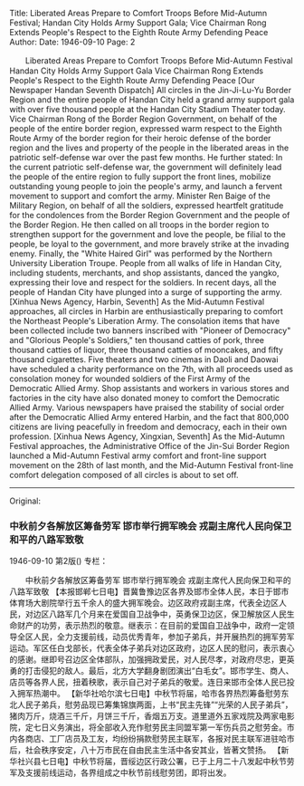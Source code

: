 Title: Liberated Areas Prepare to Comfort Troops Before Mid-Autumn Festival; Handan City Holds Army Support Gala; Vice Chairman Rong Extends People's Respect to the Eighth Route Army Defending Peace
Author:
Date: 1946-09-10
Page: 2

　　Liberated Areas Prepare to Comfort Troops Before Mid-Autumn Festival
    Handan City Holds Army Support Gala
    Vice Chairman Rong Extends People's Respect to the Eighth Route Army Defending Peace
    [Our Newspaper Handan Seventh Dispatch] All circles in the Jin-Ji-Lu-Yu Border Region and the entire people of Handan City held a grand army support gala with over five thousand people at the Handan City Stadium Theater today. Vice Chairman Rong of the Border Region Government, on behalf of the people of the entire border region, expressed warm respect to the Eighth Route Army of the border region for their heroic defense of the border region and the lives and property of the people in the liberated areas in the patriotic self-defense war over the past few months. He further stated: In the current patriotic self-defense war, the government will definitely lead the people of the entire region to fully support the front lines, mobilize outstanding young people to join the people's army, and launch a fervent movement to support and comfort the army. Minister Ren Baige of the Military Region, on behalf of all the soldiers, expressed heartfelt gratitude for the condolences from the Border Region Government and the people of the Border Region. He then called on all troops in the border region to strengthen support for the government and love the people, be filial to the people, be loyal to the government, and more bravely strike at the invading enemy. Finally, the "White Haired Girl" was performed by the Northern University Liberation Troupe. People from all walks of life in Handan City, including students, merchants, and shop assistants, danced the yangko, expressing their love and respect for the soldiers. In recent days, all the people of Handan City have plunged into a surge of supporting the army.
    [Xinhua News Agency, Harbin, Seventh] As the Mid-Autumn Festival approaches, all circles in Harbin are enthusiastically preparing to comfort the Northeast People's Liberation Army. The consolation items that have been collected include two banners inscribed with "Pioneer of Democracy" and "Glorious People's Soldiers," ten thousand catties of pork, three thousand catties of liquor, three thousand catties of mooncakes, and fifty thousand cigarettes. Five theaters and two cinemas in Daoli and Daowai have scheduled a charity performance on the 7th, with all proceeds used as consolation money for wounded soldiers of the First Army of the Democratic Allied Army. Shop assistants and workers in various stores and factories in the city have also donated money to comfort the Democratic Allied Army. Various newspapers have praised the stability of social order after the Democratic Allied Army entered Harbin, and the fact that 800,000 citizens are living peacefully in freedom and democracy, each in their own profession.
    [Xinhua News Agency, Xingxian, Seventh] As the Mid-Autumn Festival approaches, the Administrative Office of the Jin-Sui Border Region launched a Mid-Autumn Festival army comfort and front-line support movement on the 28th of last month, and the Mid-Autumn Festival front-line comfort delegation composed of all circles is about to set off.



<hr /> 

Original: 


### 中秋前夕各解放区筹备劳军  邯市举行拥军晚会  戎副主席代人民向保卫和平的八路军致敬

1946-09-10
第2版()
专栏：

　　中秋前夕各解放区筹备劳军
    邯市举行拥军晚会
    戎副主席代人民向保卫和平的八路军致敬
    【本报邯郸七日电】晋冀鲁豫边区各界及邯市全体人民，本日于邯市体育场大剧院举行五千余人的盛大拥军晚会。边区政府戎副主席，代表全边区人民，对边区八路军几个月来在爱国自卫战争中，英勇保卫边区，保卫解放区人民生命财产的功劳，表示热烈的敬意。继表示：在目前的爱国自卫战争中，政府一定领导全区人民，全力支援前线，动员优秀青年，参加子弟兵，并开展热烈的拥军劳军运动。军区任白戈部长，代表全体子弟兵对边区政府，边区人民的慰问，表示衷心的感谢。继即号召边区全体部队，加强拥政爱民，对人民尽孝，对政府尽忠，更英勇的打击侵犯的敌人。最后，北方大学翻身剧团演出“白毛女”。邯市学生、商人、店员等各界人民，扭着秧歌，表示自己对子弟兵的敬爱。连日来邯市全体人民已投入拥军热潮中。
    【新华社哈尔滨七日电】中秋节将届，哈市各界热烈筹备慰劳东北人民子弟兵，慰劳品现已筹集锦旗两面，上书“民主先锋”“光荣的人民子弟兵”，猪肉万斤，烧酒三千斤，月饼三千斤，香烟五万支。道里道外五家戏院及两家电影院，定七日义务演出，将全部收入充作慰劳民主同盟军第一军伤兵员之慰劳金。市内各商店、工厂店员及工友，均纷纷捐款慰劳民主联军，各报对民主联军进驻哈市后，社会秩序安定，八十万市民在自由民主生活中各安其业，皆著文赞扬。
    【新华社兴县七日电】中秋节将届，晋绥边区行政公署，已于上月二十八发起中秋节劳军及支援前线运动，各界组成之中秋节前线慰劳团，即将出发。
